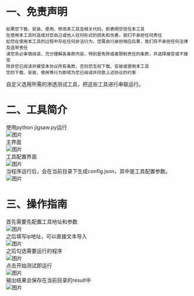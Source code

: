 # 一、免责声明

    如果您下载、安装、使用、修改本工具及相关代码，即表明您信任本工具
    在使用本工具时造成对您自己或他人任何形式的损失和伤害，我们不承担任何责任
    如您在使用本工具的过程中存在任何非法行为，您需自行承担相应后果，我们将不承担任何法律及连带责任
    请您务必审慎阅读、充分理解各条款内容，特别是免除或者限制责任的条款，并选择接受或不接受
    除非您已阅读并接受本协议所有条款，否则您无权下载、安装或使用本工具
    您的下载、安装、使用等行为即视为您已阅读并同意上述协议的约束

自定义选用所需的渗透测试工具，把这些工具进行串联运行。

# 二、工具简介    
使用python jigsaw.py运行  
![图片](https://github.com/user-attachments/assets/22c1232b-191f-499f-b690-0c31de9334fb)  
主界面  
![图片](https://github.com/user-attachments/assets/4e0df3ea-3a93-4db4-b60b-7086cfd3aae1)  
工具配置界面  
![图片](https://github.com/user-attachments/assets/0e593d50-dc33-4374-b8a3-1387ab3c072c)  
当程序运行后，会在当前目录下生成config.json，其中是工具配置参数。  
![图片](https://github.com/user-attachments/assets/9257a757-17e1-4f81-af8a-171d56d401c4)  

# 三、操作指南  
首先需要先配置工具地址和参数  
![图片](https://github.com/user-attachments/assets/40606c61-6d30-4b7b-9b7d-bde8c054a37b)  
之后填写ip地址，可以直接文本导入  
![图片](https://github.com/user-attachments/assets/14621af6-2605-40a0-91c0-369c14eb76ea)  
之后勾选需要运行的程序  
![图片](https://github.com/user-attachments/assets/2e4b2edd-fb2f-421e-b5dc-8de71b42671b)  
点击开始测试即运行  
![图片](https://github.com/user-attachments/assets/9b1473b5-e4ad-49d0-82cc-ec9bd503895e)  
输出结果会保存在当前目录的result中  
![图片](https://github.com/user-attachments/assets/95dc1987-3e2c-4871-8cb2-af24b732747b)



